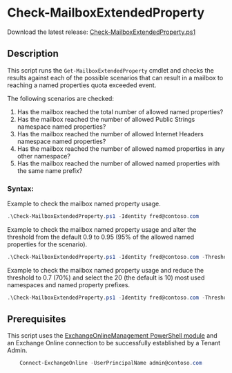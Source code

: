 # Check-MailboxExtendedProperty

Download the latest release: [Check-MailboxExtendedProperty.ps1](https://github.com/microsoft/CSS-Exchange/releases/latest/download/Check-MailboxExtendedProperty.ps1)

## Description

This script runs the `Get-MailboxExtendedProperty` cmdlet and checks the results against each of the possible scenarios that can result in a mailbox to reaching a named properties quota exceeded event.

The following scenarios are checked:
1. Has the mailbox reached the total number of allowed named properties?
2. Has the mailbox reached the number of allowed Public Strings namespace named properties?
3. Has the mailbox reached the number of allowed Internet Headers namespace named properties?
4. Has the mailbox reached the number of allowed named properties in any other namespace?
5. Has the mailbox reached the number of allowed named properties with the same name prefix?

### Syntax:

Example to check the mailbox named property usage.
```PowerShell
.\Check-MailboxExtendedProperty.ps1 -Identity fred@contoso.com
```

Example to check the mailbox named property usage and alter the threshold from the default 0.9 to 0.95 (95% of the allowed named properties for the scenario).
```PowerShell
.\Check-MailboxExtendedProperty.ps1 -Identity fred@contoso.com -Threshold 0.95
```

Example to check the mailbox named property usage and reduce the threshold to 0.7 (70%) and select the 20 (the default is 10) most used namespaces and named property prefixes.
```PowerShell
.\Check-MailboxExtendedProperty.ps1 -Identity fred@contoso.com -Threshold 0.7 -SelectFirst 20
```

## Prerequisites

This script uses the [ExchangeOnlineManagement PowerShell module](Search-MailboxExtendedProperty.md#install-exchangeonlinemanagement-powershell-module) and an Exchange Online connection to be successfully established by a Tenant Admin.

```PowerShell
    Connect-ExchangeOnline -UserPrincipalName admin@contoso.com
```
